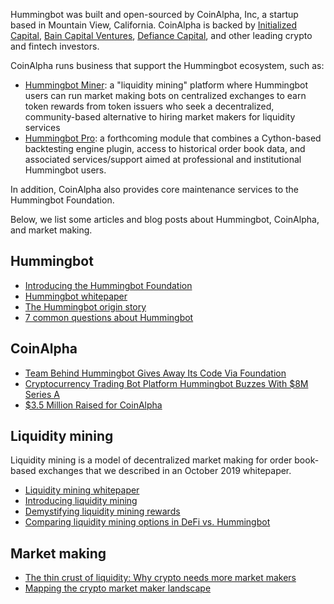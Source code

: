 Hummingbot was built and open-sourced by CoinAlpha, Inc, a startup based in Mountain View, California. CoinAlpha is backed by [Initialized Capital](https://initialized.com/), [Bain Capital Ventures](https://www.baincapitalventures.com/), [Defiance Capital](https://www.defiance.capital/), and other leading crypto and fintech investors.

CoinAlpha runs business that support the Hummingbot ecosystem, such as:

* [Hummingbot Miner](https://miner.hummingbot.io): a "liquidity mining" platform where Hummingbot users can run market making bots on centralized exchanges to earn token rewards from token issuers who seek a decentralized, community-based alternative to hiring market makers for liquidity services
* [Hummingbot Pro](/developers/architecture/#hummingbot-pro-preview): a forthcoming module that combines a Cython-based backtesting engine plugin, access to historical order book data, and associated services/support aimed at professional and institutional Hummingbot users.

In addition, CoinAlpha also provides core maintenance services to the Hummingbot Foundation.

Below, we list some articles and blog posts about Hummingbot, CoinAlpha, and market making.

## Hummingbot
* [Introducing the Hummingbot Foundation](https://hummingbot.io/blog/hummingbot-foundation)
* [Hummingbot whitepaper](https://hummingbot.io/hummingbot.pdf)
* [The Hummingbot origin story](https://hummingbot.io/blog/2019-03-from-hedge-fund-to-market-making-bot)
* [7 common questions about Hummingbot](https://hummingbot.io/blog/2019-03-7-hummingbot-questions/)

## CoinAlpha
* [Team Behind Hummingbot Gives Away Its Code Via Foundation](https://thedefiant.io/coin-alpha-hummingbot-foundation/)
* [Cryptocurrency Trading Bot Platform Hummingbot Buzzes With $8M Series A](https://news.crunchbase.com/news/cryptocurrency-trading-bot-platform-hummingbot-buzzes-with-8m-series-a/)
* [$3.5 Million Raised for CoinAlpha](https://blocktelegraph.io/millions-raised-coinalpha-sharespost-blockchain/)

## Liquidity mining

Liquidity mining is a model of decentralized market making for order book-based exchanges that we described in an October 2019 whitepaper.

* [Liquidity mining whitepaper](https://hummingbot.io/liquidity-mining.pdf)
* [Introducing liquidity mining](https://hummingbot.io/blog/2019-11-liquidity-mining)
* [Demystifying liquidity mining rewards](https://hummingbot.io/blog/2019-12-liquidity-mining-rewards)
* [Comparing liquidity mining options in DeFi vs. Hummingbot](https://hummingbot.io/blog/2020-08-liquidity-mining-hummingbot-vs-defi)

## Market making

* [The thin crust of liquidity: Why crypto needs more market makers](https://hummingbot.io/blog/2019-01-thin-crust-of-liquidityy)
* [Mapping the crypto market maker landscape](https://hummingbot.io/en/blog/2020-02-crypto-market-marker-list)

